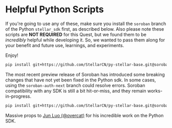 # Helpful Python Scripts

If you're going to use any of these, make sure you install the `soroban` branch
of the Python `stellar_sdk` first, as described below. Also please note these
scripts are **NOT REQUIRED** for this Quest, but we found them to be
_incredibly_ helpful while developing it. So, we wanted to pass them along for
your benefit and future use, learnings, and experiments.

Enjoy!

```bash
pip install git+https://github.com/StellarCN/py-stellar-base.git@soroban
```

The most recent preview release of Soroban has introduced some breaking changes
that have not yet been fixed in the Python sdk. In some cases, using the
`soroban-auth-next` branch could resolve errors. Soroban compatibility with any
SDK is still a bit hit-or-miss, and they remain works-in-progress.

```bash
pip install git+https://github.com/StellarCN/py-stellar-base.git@soroban-auth-next
```

Massive props to [Jun Luo (@overcat)](https://github.com/overcat) for his
incredible work on the Python SDK.
